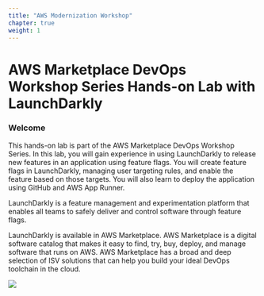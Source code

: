 ```yaml
---
title: "AWS Modernization Workshop"
chapter: true
weight: 1
---
```


# AWS Marketplace DevOps Workshop Series Hands-on Lab with LaunchDarkly


### Welcome

This hands-on lab is part of the AWS Marketplace DevOps Workshop Series. In this lab, you will gain experience in using LaunchDarkly to release new features in an application using feature flags. You will create feature flags in LaunchDarkly, managing user targeting rules, and enable the feature based on those targets. You will also learn to deploy the application using GitHub and AWS App Runner.

LaunchDarkly is a feature management and experimentation platform that enables all teams to safely deliver and control software through feature flags.

LaunchDarkly is available in AWS Marketplace. AWS Marketplace is a digital software catalog that makes it easy to find, try, buy, deploy, and manage software that runs on AWS. AWS Marketplace has a broad and deep selection of ISV solutions that can help you build your ideal DevOps toolchain in the cloud.

<a href="https://aws.amazon.com/marketplace/pp/prodview-x22m6p4lybzwe?trk=el_a134p000003yrYeAAI&trkCampaign=AWSMP_pdp_dev_x_dg&sc_channel=el&sc_campaign=el_awsmp_mult&sc_outcome=Marketplace" target="_blank"><img src="/images/setup/launchdarkly-available-in-aws-marketplace-badge.png"></a>
